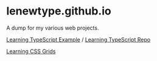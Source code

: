 # lenewtype.github.io
A dump for my various web projects.

[Learning TypeScript Example](https://lenewtype.github.io/ts/) /
[Learning TypeScript Repo](https://github.com/Lenewtype/Dealer)

[Learning CSS Grids](https://lenewtype.github.io/grid/)
